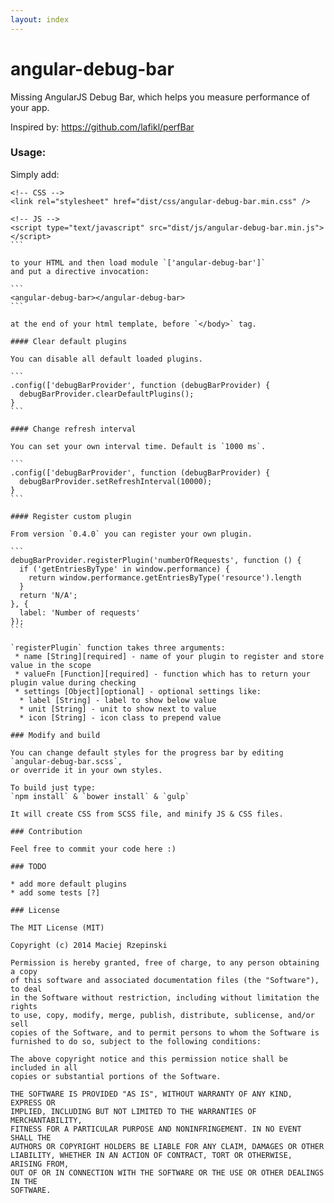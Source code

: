 ```yaml
---
layout: index
---
```


angular-debug-bar
===========

Missing AngularJS Debug Bar, which helps you measure performance of your app.

Inspired by: https://github.com/lafikl/perfBar

### Usage:

Simply add:

````
<!-- CSS -->
<link rel="stylesheet" href="dist/css/angular-debug-bar.min.css" />

<!-- JS -->
<script type="text/javascript" src="dist/js/angular-debug-bar.min.js"></script>
```

to your HTML and then load module `['angular-debug-bar']`
and put a directive invocation:

```
<angular-debug-bar></angular-debug-bar>
```

at the end of your html template, before `</body>` tag.

#### Clear default plugins

You can disable all default loaded plugins.

```
.config(['debugBarProvider', function (debugBarProvider) {
  debugBarProvider.clearDefaultPlugins();
}
```

#### Change refresh interval

You can set your own interval time. Default is `1000 ms`.

```
.config(['debugBarProvider', function (debugBarProvider) {
  debugBarProvider.setRefreshInterval(10000);
}
```

#### Register custom plugin

From version `0.4.0` you can register your own plugin.

```
debugBarProvider.registerPlugin('numberOfRequests', function () {
  if ('getEntriesByType' in window.performance) {
    return window.performance.getEntriesByType('resource').length
  }
  return 'N/A';
}, {
  label: 'Number of requests'
});
```

`registerPlugin` function takes three arguments:
 * name [String][required] - name of your plugin to register and store value in the scope
 * valueFn [Function][required] - function which has to return your plugin value during checking
 * settings [Object][optional] - optional settings like:
  * label [String] - label to show below value
  * unit [String] - unit to show next to value
  * icon [String] - icon class to prepend value

### Modify and build

You can change default styles for the progress bar by editing `angular-debug-bar.scss`,
or override it in your own styles.

To build just type:
`npm install` & `bower install` & `gulp`

It will create CSS from SCSS file, and minify JS & CSS files.

### Contribution

Feel free to commit your code here :)

### TODO

* add more default plugins
* add some tests [?]

### License

The MIT License (MIT)

Copyright (c) 2014 Maciej Rzepinski

Permission is hereby granted, free of charge, to any person obtaining a copy
of this software and associated documentation files (the "Software"), to deal
in the Software without restriction, including without limitation the rights
to use, copy, modify, merge, publish, distribute, sublicense, and/or sell
copies of the Software, and to permit persons to whom the Software is
furnished to do so, subject to the following conditions:

The above copyright notice and this permission notice shall be included in all
copies or substantial portions of the Software.

THE SOFTWARE IS PROVIDED "AS IS", WITHOUT WARRANTY OF ANY KIND, EXPRESS OR
IMPLIED, INCLUDING BUT NOT LIMITED TO THE WARRANTIES OF MERCHANTABILITY,
FITNESS FOR A PARTICULAR PURPOSE AND NONINFRINGEMENT. IN NO EVENT SHALL THE
AUTHORS OR COPYRIGHT HOLDERS BE LIABLE FOR ANY CLAIM, DAMAGES OR OTHER
LIABILITY, WHETHER IN AN ACTION OF CONTRACT, TORT OR OTHERWISE, ARISING FROM,
OUT OF OR IN CONNECTION WITH THE SOFTWARE OR THE USE OR OTHER DEALINGS IN THE
SOFTWARE.